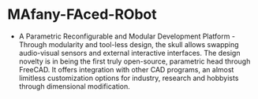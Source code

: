# MAfany-FAced-RObot
- A Parametric Reconfigurable and Modular Development Platform - Through modularity and tool-less design, the skull allows swapping audio-visual sensors and external interactive interfaces. The design novelty is in being the first truly open-source, parametric head through FreeCAD. It offers integration with other CAD programs, an almost limitless customization options for industry, research and hobbyists through dimensional modification.
